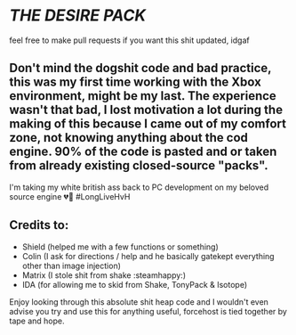 # ***THE DESIRE PACK***

feel free to make pull requests if you want this shit updated, idgaf

Don't mind the dogshit code and bad practice, this was my first time working with the Xbox environment, might be my last. 
The experience wasn't that bad, I lost motivation a lot during the making of this because I came out of my comfort zone, not knowing anything about the cod engine. 
90% of the code is pasted and or taken from already existing closed-source "packs".
---


I'm taking my white british ass back to PC development on my beloved source engine 💔🙏 #LongLiveHvH

Credits to:
---

* Shield (helped me with a few functions or something)
* Colin (I ask for directions / help and he basically gatekept everything other than image injection)
* Matrix (I stole shit from shake :steamhappy:)
* IDA (for allowing me to skid from Shake, TonyPack \& Isotope)



Enjoy looking through this absolute shit heap code and I wouldn't even advise you try and use this for anything useful, forcehost is tied together by tape and hope.

